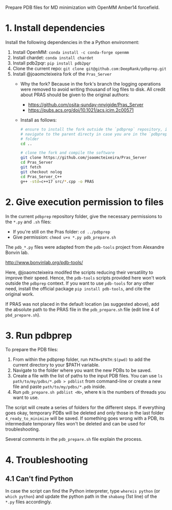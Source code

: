 Prepare PDB files for MD minimization with OpenMM Amber14 forcefield.

# 1. Install dependencies

Install the following dependencies in the a Python environment:

1. Install OpenMM: `conda install -c conda-forge openmm`
1. Install chardet: `conda install chardet`
1. Install pdb2pqr: `pip install pdb2pqr`
1. Clone the current repo: `git clone git@github.com:DeepRank/pdbprep.git`
1. Install @joaomcteixeira fork of the `Pras_Server`
    - Why the fork? Because in the fork's branch the logging operations were removed
to avoid writing thousand of log files to disk. All credit about PRAS should be
given to the original authors:

        * https://github.com/osita-sunday-nnyigide/Pras_Server
        * https://pubs.acs.org/doi/10.1021/acs.jcim.2c00571
    - Install as follows:

        ```bash
        # ensure to install the fork outside the `pdbprep` repository, if needed,
        # navigate to the parent directy in case you are in the `pdbprep` repository
        # folder
        cd ..

        # clone the fork and compile the software
        git clone https://github.com/joaomcteixeira/Pras_Server
        cd Pras_Server
        git fetch
        git checkout nolog
        cd Pras_Server_C++
        g++ -std=c++17 src/*.cpp -o PRAS
        ```


# 2. Give execution permission to files

In the current `pdbprep` repository folder, give the necessary permissions to
the `*.py` and `.sh` files:

- If you're still on the Pras folder: `cd ../pdbprep`
- Give permission: `chmod u+x *.py pdb_prepare.sh`

The `pdb_*.py` files were adapted from the `pdb-tools` project from Alexandre
Bonvin lab.

http://www.bonvinlab.org/pdb-tools/

Here, @joaomcteixeira modifed the scripts reducing their versatility to
improve their speed. Hence, the `pdb-tools` scripts provided here won't work
outside the `pdbprep` context. If you want to use `pdb-tools` for any other need,
install the official package `pip install pdb-tools`, and cite the original work.

If PRAS was not placed in the default location (as suggested above), add the
absolute path to the PRAS file in the `pdb_prepare.sh` file (edit line 4 of
`pbd_prepare.sh`).

# 3. Run pdbprep

To prepare the PDB files:

1. From within the pdbprep folder, run `PATH=$PATH:$(pwd)` to add the current directory
to your $PATH variable.
1. Navigate to the folder where you want the new PDBs to be saved.
1. Create a file with the list of paths to the input PDB files.
You can use `ls path/to/my/pdbs/*.pdb > pdblist` from command-line
or create a new file and paste `path/to/my/pdbs/*.pdb` inside.
1. Run `pdb_prepare.sh pdblist <N>`, where `N` is the numbers of threads you want to use.

The script will create a series of folders for the different steps. If
everything goes okay, temporary PDBs will be deleted and only those in the last
folder `4_ready_to_minimize` will be saved. If something goes wrong with a
PDB, its intermediate temporary files won't be deleted and can be used for 
troubleshooting.

Several comments in the `pdb_prepare.sh` file explain the process.


# 4. Troubleshooting

## 4.1 Can't find Python

In case the script can find the Python interpreter, type `whereis python` (or
`which python`) and update the python path in the `shabang` (1st line) of the `*.py` files
accordingly.